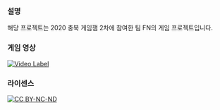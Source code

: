 ### 설명
해당 프로젝트는 2020 충북 게임잼 2차에 참여한 팀 FN의 게임 프로젝트입니다.

### 게임 영상
[![Video Label](http://img.youtube.com/vi/iBLdGWKnX94/0.jpg)](https://youtu.be/iBLdGWKnX94)

### 라이센스
[![CC BY-NC-ND](https://github.com/ashuatz/ForNintendo/assets/19338839/77c1cd92-588d-4de5-b2da-982518138af5)](https://creativecommons.org/licenses/by-nc-nd/4.0/deed.ko)
